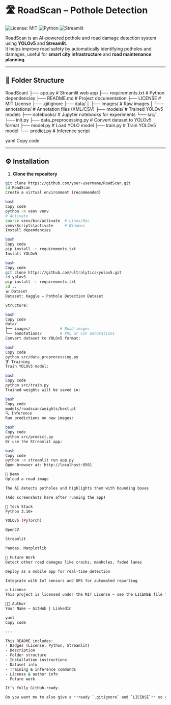# 🛣️ RoadScan – Pothole Detection

![License: MIT](https://img.shields.io/badge/License-MIT-yellow.svg)
![Python](https://img.shields.io/badge/Python-3.10+-blue)
![Streamlit](https://img.shields.io/badge/Streamlit-1.0-orange)

RoadScan is an AI-powered pothole and road damage detection system using **YOLOv5** and **Streamlit**.  
It helps improve road safety by automatically identifying potholes and damages, useful for **smart city infrastructure** and **road maintenance planning**.

---

## 📂 Folder Structure

RoadScan/
├── app.py # Streamlit web app
├── requirements.txt # Python dependencies
├── README.md # Project documentation
├── LICENSE # MIT License
├── .gitignore
├── data/
│ ├── images/ # Raw images
│ └── annotations/ # Annotation files (XML/CSV)
├── models/ # Trained YOLOv5 models
├── notebooks/ # Jupyter notebooks for experiments
└── src/
├── init.py
├── data_preprocessing.py # Convert dataset to YOLOv5 format
├── model.py # Load YOLO model
├── train.py # Train YOLOv5 model
└── predict.py # Inference script

yaml
Copy code

---

## ⚙️ Installation

1. **Clone the repository**

```bash
git clone https://github.com/your-username/RoadScan.git
cd RoadScan
Create a virtual environment (recommended)

bash
Copy code
python -m venv venv
# Activate
source venv/bin/activate  # Linux/Mac
venv\Scripts\activate     # Windows
Install dependencies

bash
Copy code
pip install -r requirements.txt
Install YOLOv5

bash
Copy code
git clone https://github.com/ultralytics/yolov5.git
cd yolov5
pip install -r requirements.txt
cd ..
📊 Dataset
Dataset: Kaggle – Pothole Detection Dataset

Structure:

bash
Copy code
data/
├── images/             # Road images
└── annotations/        # XML or CSV annotations
Convert dataset to YOLOv5 format:

bash
Copy code
python src/data_preprocessing.py
🏋️ Training
Train YOLOv5 model:

bash
Copy code
python src/train.py
Trained weights will be saved in:

bash
Copy code
models/roadscan/weights/best.pt
🔍 Inference
Run predictions on new images:

bash
Copy code
python src/predict.py
Or use the Streamlit app:

bash
Copy code
python -m streamlit run app.py
Open browser at: http://localhost:8501

📸 Demo
Upload a road image

The AI detects potholes and highlights them with bounding boxes

(Add screenshots here after running the app)

🚀 Tech Stack
Python 3.10+

YOLOv5 (PyTorch)

OpenCV

Streamlit

Pandas, Matplotlib

🌟 Future Work
Detect other road damages like cracks, manholes, faded lanes

Deploy as a mobile app for real-time detection

Integrate with IoT sensors and GPS for automated reporting

⚖️ License
This project is licensed under the MIT License – see the LICENSE file for details.

👨‍💻 Author
Your Name – GitHub | LinkedIn

yaml
Copy code

---

This README includes:  
- Badges (License, Python, Streamlit)  
- Description  
- Folder structure  
- Installation instructions  
- Dataset info  
- Training & inference commands  
- License & author info  
- Future work  

It’s fully GitHub-ready.  

Do you want me to also give a **ready `.gitignore` and `LICENSE`** so your repo is fully set up?

